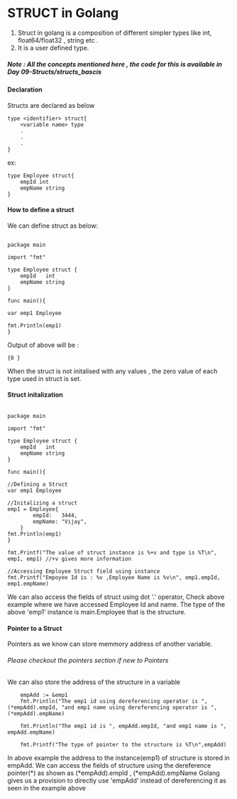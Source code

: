 # STRUCT in Golang

1. Struct in golang is a composition of different simpler types like int, float64/float32 , string etc .
2. It is a user defined type.

##### Note : All the concepts mentioned here , the code for this is available in Day 09-Structs/structs_bascis

#### Declaration

Structs are declared as below

```
type <identifier> struct{
    <variable name> type
    .
    .
    .
}
```

ex:

```
type Employee struct{
    empId int
    empName string
}
```

#### How to define a struct

We can define struct as below:

```

package main

import "fmt"

type Employee struct {
	empId   int
	empName string
}

func main(){

var emp1 Employee

fmt.Println(emp1)
}
```

Output of above will be :

```
{0 }
```

When the struct is not initalised with any values , the zero value of each type used in struct is set.

#### Struct initalization

```

package main

import "fmt"

type Employee struct {
	empId   int
	empName string
}

func main(){

//Defining a Struct
var emp1 Employee

//Initalizing a struct
emp1 = Employee{
		empId:   3444,
		empName: "Vijay",
	}
fmt.Println(emp1)
}

fmt.Printf("The value of struct instance is %+v and type is %T\n", emp1, emp1) //+v gives more information

//Accessing Employee Struct field using instance
fmt.Printf("Empoyee Id is : %v ,Employee Name is %v\n", emp1.empId, emp1.empName)

```

We can also access the fields of struct using dot '.' operator, Check above example where we have accessed Employee Id and name. The type of the above 'emp1' instance is main.Employee that is the structure.

#### Pointer to a Struct

Pointers as we know can store memmory address of another variable.

###### Please checkout the pointers section if new to Pointers

We can also store the address of the structure in a variable

```
    empAdd := &emp1
	fmt.Println("The emp1 id using dereferencing operator is ", (*empAdd).empId, "and emp1 name using dereferencing operator is ", (*empAdd).empName)

	fmt.Println("The emp1 id is ", empAdd.empId, "and emp1 name is ", empAdd.empName)

    fmt.Printf("The type of pointer to the structure is %T\n",empAdd)
```

In above example the address to the instance(emp1) of structure is stored in empAdd. We can access the fields of
structure using the dereference pointer(*) as shown as (*empAdd).empId , (\*empAdd).empName
Golang gives us a provision to directly use 'empAdd' instead of dereferencing it as seen in the example above
